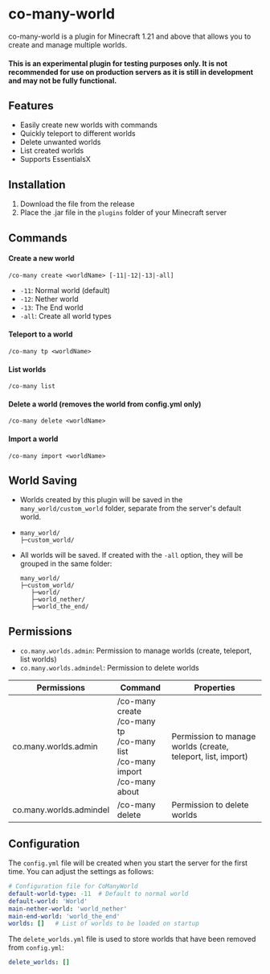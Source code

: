 # co-many-world

co-many-world is a plugin for Minecraft 1.21 and above that allows you to create and manage multiple worlds.

#### This is an experimental plugin for testing purposes only. It is not recommended for use on production servers as it is still in development and may not be fully functional.

## Features
- Easily create new worlds with commands
- Quickly teleport to different worlds
- Delete unwanted worlds
- List created worlds
- Supports EssentialsX

## Installation
1. Download the file from the release
2. Place the .jar file in the `plugins` folder of your Minecraft server

## Commands
#### Create a new world
`/co-many create <worldName> [-11|-12|-13|-all]`
- `-11`: Normal world (default)
- `-12`: Nether world
- `-13`: The End world
- `-all`: Create all world types

#### Teleport to a world
`/co-many tp <worldName>`

#### List worlds
`/co-many list`

#### Delete a world (removes the world from config.yml only)
`/co-many delete <worldName>`

#### Import a world
`/co-many import <worldName>`

## World Saving
- Worlds created by this plugin will be saved in the `many_world/custom_world` folder, separate from the server's default world.
-   ```text
    many_world/
    ├─custom_world/
- All worlds will be saved. If created with the `-all` option, they will be grouped in the same folder:
  ```text
  many_world/
  ├─custom_world/
     ├─world/
     ├─world_nether/
     ├─world_the_end/

## Permissions
- `co.many.worlds.admin`: Permission to manage worlds (create, teleport, list worlds)
- `co.many.worlds.admindel`: Permission to delete worlds

| Permissions             | Command                                                                                         | Properties                                                        |
|-------------------------|-------------------------------------------------------------------------------------------------|-------------------------------------------------------------------|
| co.many.worlds.admin    | /co-many create <br/>/co-many tp <br/> /co-many list <br/> /co-many import <br/> /co-many about | Permission to manage worlds (create, teleport, list, import)      |
| co.many.worlds.admindel | /co-many delete <worldName>                                                                     | Permission to delete worlds                                       |

## Configuration
The `config.yml` file will be created when you start the server for the first time. You can adjust the settings as follows:

```yaml
# Configuration file for CoManyWorld
default-world-type: -11  # Default to normal world
default-world: 'World'
main-nether-world: 'world_nether'
main-end-world: 'world_the_end'
worlds: []   # List of worlds to be loaded on startup
```

The `delete_worlds.yml` file is used to store worlds that have been removed from `config.yml`:

```yaml
delete_worlds: []
```
